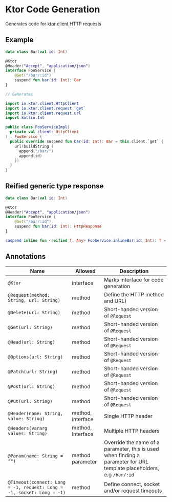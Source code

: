 # Ktor Code Generation

Generates code for [ktor client](https://ktor.io/docs/clients-index.html) HTTP requests 

## Example

```kt
data class Bar(val id: Int)

@Ktor
@Header("Accept", "application/json")
interface FooService {
    @Get("/bar/:id")
    suspend fun bar(id: Int): Bar
}

// Generates

import io.ktor.client.HttpClient
import io.ktor.client.request.`get`
import io.ktor.client.request.url
import kotlin.Int

public class FooServiceImpl(
  private val client: HttpClient
) : FooService {
  public override suspend fun bar(id: Int): Bar = this.client.`get` {
    url(buildString {
      append("/bar/")
      append(id)
    })
  }
}
```

## Reified generic type response

```kt
data class Bar(val id: Int)

@Ktor
@Header("Accept", "application/json")
interface FooService {
    @Get("/bar/:id")
    suspend fun bar(id: Int): HttpResponse
}

suspend inline fun <reified T: Any> FooService.inlineBar(id: Int): T = bar(id).receive()
```

## Annotations
|Name|Allowed|Description|
|---|---|---|
|`@Ktor`|interface|Marks interface for code generation|
|`@Request(method: String, url: String)`|method|Define the HTTP method and URL)|
|`@Delete(url: String)`|method|Short-handed version of `@Request`|
|`@Get(url: String)`|method|Short-handed version of `@Request`|
|`@Head(url: String)`|method|Short-handed version of `@Request`|
|`@Options(url: String)`|method|Short-handed version of `@Request`|
|`@Patch(url: String)`|method|Short-handed version of `@Request`|
|`@Post(url: String)`|method|Short-handed version of `@Request`|
|`@Put(url: String)`|method|Short-handed version of `@Request`|
|`@Header(name: String, value: String)`|method, interface|Single HTTP header|
|`@Headers(vararg values: String)`|method, interface|Multiple HTTP headers|
|`@Param(name: String = "")`|method parameter|Override the name of a parameter, this is used when finding a parameter for URL template placeholders, e.g `/bar/:id`|
|`@Timeout(connect: Long = -1, request: Long = -1, socket: Long = -1)`|method|Define connect, socket and/or request timeouts|
